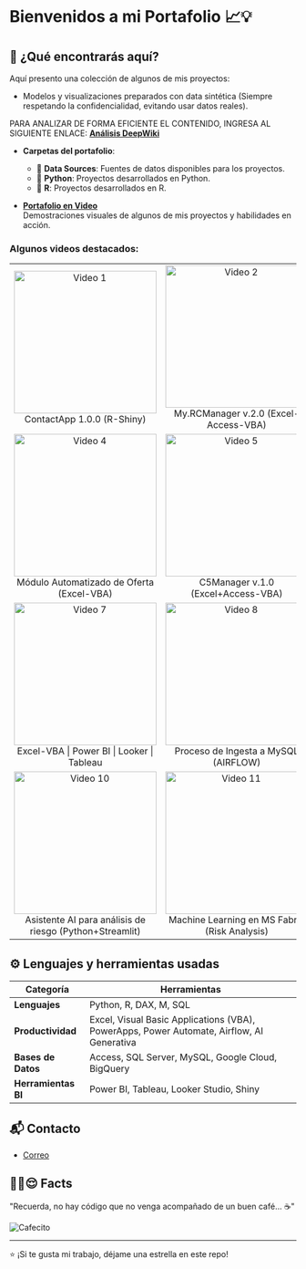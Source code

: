 # **Bienvenidos a mi Portafolio** 📈💡

## 🚀 ¿Qué encontrarás aquí?
Aquí presento una colección de algunos de mis proyectos:  
- Modelos y visualizaciones preparados con data sintética (Siempre respetando la confidencialidad, evitando usar datos reales). 

PARA ANALIZAR DE FORMA EFICIENTE EL CONTENIDO, INGRESA AL SIGUIENTE ENLACE:  **[Análisis DeepWiki](https://deepwiki.com/ringoquimico/Portfolio)**  
 
- **Carpetas del portafolio**:  
  - 📁 **Data Sources**: Fuentes de datos disponibles para los proyectos.  
  - 📁 **Python**: Proyectos desarrollados en Python.  
  - 📁 **R**: Proyectos desarrollados en R.
    
- **[Portafolio en Video](https://www.youtube.com/playlist?list=PLw0BQ_z2y2_vW_69NgGv2b7hfv8kKh6Ko)**  
  Demostraciones visuales de algunos de mis proyectos y habilidades en acción.  

### Algunos videos destacados:
<table style="table-layout: fixed; width: 100%;">
  <tr>
    <td align="center" style="width: 33.33%;">
      <a href="https://youtu.be/F6nQHX9olDo">
        <img src="https://img.youtube.com/vi/F6nQHX9olDo/0.jpg" alt="Video 1" width="250"/>
      </a>
      <br><div style="word-wrap: break-word; max-width: 100%; text-align: center;">ContactApp 1.0.0 (R-Shiny)</div>
    </td>
    <td align="center" style="width: 33.33%;">
      <a href="https://youtu.be/sBOK6WT38JU">
        <img src="https://img.youtube.com/vi/sBOK6WT38JU/0.jpg" alt="Video 2" width="250"/>
      </a>
      <br><div style="word-wrap: break-word; max-width: 100%; text-align: center;">My.RCManager v.2.0 (Excel-Access-VBA)</div>
    </td>
    <td align="center" style="width: 33.33%;">
      <a href="https://youtu.be/BLnl0NhVNxM">
        <img src="https://img.youtube.com/vi/BLnl0NhVNxM/0.jpg" alt="Video 3" width="250"/>
      </a>
      <br><div style="word-wrap: break-word; max-width: 100%; text-align: center;">Apetitoso Restaurant (Power Apps+Automate)</div>
    </td>
  </tr>
  <tr>
    <td align="center" style="width: 33.33%;">
      <a href="https://youtu.be/QmfAVkEeaIM">
        <img src="https://img.youtube.com/vi/QmfAVkEeaIM/0.jpg" alt="Video 4" width="250"/>
      </a>
      <br><div style="word-wrap: break-word; max-width: 100%; text-align: center;">Módulo Automatizado de Oferta (Excel-VBA)</div>
    </td>
    <td align="center" style="width: 33.33%;">
      <a href="https://youtu.be/F13BJ3i9ilA">
        <img src="https://img.youtube.com/vi/F13BJ3i9ilA/0.jpg" alt="Video 5" width="250"/>
      </a>
      <br><div style="word-wrap: break-word; max-width: 100%; text-align: center;">C5Manager v.1.0 (Excel+Access-VBA)</div>
    </td>
    <td align="center" style="width: 33.33%;">
      <a href="https://youtu.be/-2JqTp_lcnU">
        <img src="https://img.youtube.com/vi/-2JqTp_lcnU/0.jpg" alt="Video 6" width="250"/>
      </a>
      <br><div style="word-wrap: break-word; max-width: 100%; text-align: center;">Airflow+BigQuery+ML (Risk Analysis)</div>
    </td>
  </tr>
  <tr>
    <td align="center" style="width: 33.33%;">
      <a href="https://youtu.be/M9p6LTcJkOs">
        <img src="https://img.youtube.com/vi/M9p6LTcJkOs/0.jpg" alt="Video 7" width="250"/>
      </a>
      <br><div style="word-wrap: break-word; max-width: 100%; text-align: center;">Excel-VBA | Power BI | Looker | Tableau</div>
    </td>
    <td align="center" style="width: 33.33%;">
      <a href="https://youtu.be/eBS8BfjXEGM">
        <img src="https://img.youtube.com/vi/eBS8BfjXEGM/0.jpg" alt="Video 8" width="250"/>
      </a>
      <br><div style="word-wrap: break-word; max-width: 100%; text-align: center;">Proceso de Ingesta a MySQL (AIRFLOW)</div>
    </td>
    <td align="center" style="width: 33.33%;">
      <a href="https://youtu.be/1c89jF3w34I">
        <img src="https://img.youtube.com/vi/1c89jF3w34I/0.jpg" alt="Video 9" width="250"/>
      </a>
      <br><div style="word-wrap: break-word; max-width: 100%; text-align: center;">Análisis de Riesgo (Shiny App+Asistente AI)</div>
    </td>
  </tr>
  <tr>
    <td align="center" style="width: 33.33%;">
      <a href="https://youtu.be/fZLZ_h8GHq8">
        <img src="https://img.youtube.com/vi/fZLZ_h8GHq8/0.jpg" alt="Video 10" width="250"/>
      </a>
      <br><div style="word-wrap: break-word; max-width: 100%; text-align: center;">Asistente AI para análisis de riesgo (Python+Streamlit)</div>
    </td>
    <td align="center" style="width: 33.33%;">
      <a href="https://youtu.be/NSE45GBUpMA">
        <img src="https://img.youtube.com/vi/NSE45GBUpMA/0.jpg" alt="Video 11" width="250"/>
      </a>
      <br><div style="word-wrap: break-word; max-width: 100%; text-align: center;">Machine Learning en MS Fabric (Risk Analysis)</div>
    </td>
    <td align="center" style="width: 33.33%;">
      <a href="https://youtu.be/XQCd9OFM0-E">
        <img src="https://img.youtube.com/vi/XQCd9OFM0-E/0.jpg" alt="Video 12" width="250"/>
      </a>
      <br><div style="word-wrap: break-word; max-width: 100%; text-align: center;">RiskApp (Power Apps+Automate+Fabric)</div>
    </td>
  </tr>
</table>

## ⚙️ Lenguajes y herramientas usadas
| Categoría                    | Herramientas                              |
|------------------------------|-------------------------------------------|
| **Lenguajes**                | Python, R, DAX, M, SQL                       |
| **Productividad**            | Excel, Visual Basic Applications (VBA), PowerApps, Power Automate, Airflow, AI Generativa    |
| **Bases de Datos**           | Access, SQL Server, MySQL, Google Cloud, BigQuery |
| **Herramientas BI**          | Power BI, Tableau, Looker Studio, Shiny        |

## 📬 Contacto
- [Correo](mailto:ing.jd.rojas@gmail.com)  

## ☝🏻😌 Facts
"Recuerda, no hay código que no venga acompañado de un buen café... ☕"

![Cafecito](https://media.giphy.com/media/lSVL6vdhdZVPW/giphy.gif)  

---

⭐️ ¡Si te gusta mi trabajo, déjame una estrella en este repo!
